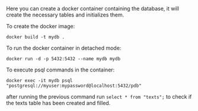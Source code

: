 
Here you can create a docker container containing the database, it will create the necessary tables and initializes them.

To create the docker image:
```
docker build -t mydb .
```

To run the docker container in detached mode:
```
docker run -d -p 5432:5432 --name mydb mydb
```

To execute psql commands in the container:
```
docker exec -it mydb psql "postgresql://myuser:mypassword@localhost:5432/pdb"
```

after running the previous command run ```select * from "texts";``` to check if the texts table has been created and filled.